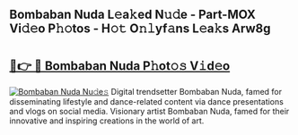 ## Bombaban Nuda L𝚎a𝚔ed N𝚞𝚍e - Part-MOX Vi𝚍𝚎o P𝚑𝚘tos - H𝚘𝚝 O𝚗𝚕yf𝚊ns L𝚎a𝚔s Arw8g

# <h2><a href="http://kf6pomw.oniu.top/?m=Bombaban+Nuda">🔗👉 🔴 Bombaban Nuda P𝚑ot𝚘𝚜 V𝚒d𝚎o</a></h2>

[![Bombaban Nuda Nu𝚍e𝚜](https://i.imgur.com/0qMVB7G.gif)](http://kf6pomw.oniu.top/?m=Bombaban+Nuda)
Digital trendsetter Bombaban Nuda, famed for disseminating lifestyle and dance-related content via dance presentations and vlogs on social media. Visionary artist Bombaban Nuda, famed for their innovative and inspiring creations in the world of art.  

